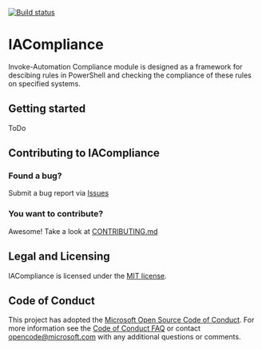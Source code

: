[![Build status](https://ci.appveyor.com/api/projects/status/dp9nhmtfcrvey2ht/branch/master?svg=true)](https://ci.appveyor.com/project/TomasDeceuninck/iacompliance/branch/master)

# IACompliance

Invoke-Automation Compliance module is designed as a framework for descibing rules in PowerShell and checking the compliance of these rules on specified systems.

## Getting started

ToDo

## Contributing to IACompliance

### Found a bug?

Submit a bug report via [Issues](https://github.com/Invoke-Automation/IACompliance/issues)

### You want to contribute?

Awesome! Take a look at [CONTRIBUTING.md](CONTRIBUTING.md)

## Legal and Licensing

IACompliance is licensed under the [MIT license](LICENSE.txt).

## Code of Conduct

This project has adopted the [Microsoft Open Source Code of Conduct](https://opensource.microsoft.com/codeofconduct/). For more information see the [Code of Conduct FAQ](https://opensource.microsoft.com/codeofconduct/faq/) or contact [opencode@microsoft.com](mailto:opencode@microsoft.com) with any additional questions or comments.